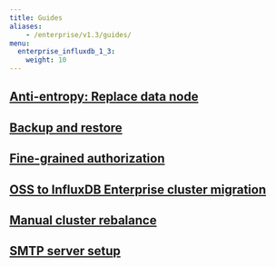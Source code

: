 ```yaml
---
title: Guides
aliases:
    - /enterprise/v1.3/guides/
menu:
  enterprise_influxdb_1_3:
    weight: 10
---
```

## [Anti-entropy: Replace data node](/enterprise_influxdb/v1.3/guides/anti-entropy/)
## [Backup and restore](/enterprise_influxdb/v1.3/guides/backup-and-restore/)
## [Fine-grained authorization](/enterprise_influxdb/v1.3/guides/fine-grained-authorization/)
## [OSS to InfluxDB Enterprise cluster migration](/enterprise_influxdb/v1.3/guides/migration/)
## [Manual cluster rebalance](/enterprise_influxdb/v1.3/guides/rebalance/)
## [SMTP server setup](/enterprise_influxdb/v1.3/guides/smtp-server/)
